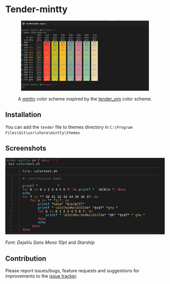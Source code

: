 # Tender-mintty

<p align='center'><img src='screenshots/colortest.png' width=80%></p>

<p align='center'>A <a href='https://github.com/mintty/mintty'>mintty</a> color scheme inspired by the <a href='https://github.com/jacoborus/tender.vim'>tender_vim</a> color scheme.</p>

## Installation

You can add the `tender` file to themes directory in `C:\Program Files\Git\usr\share\mintty\themes`

## Screenshots

![script](screenshots/script.png)


*Font: DejaVu Sans Mono 10pt* and *Starship*

## Contribution

Please report issues/bugs, feature requests and suggestions for improvements to the [issue tracker](https://github.com/compeng0001/tender-mintty/issues).
